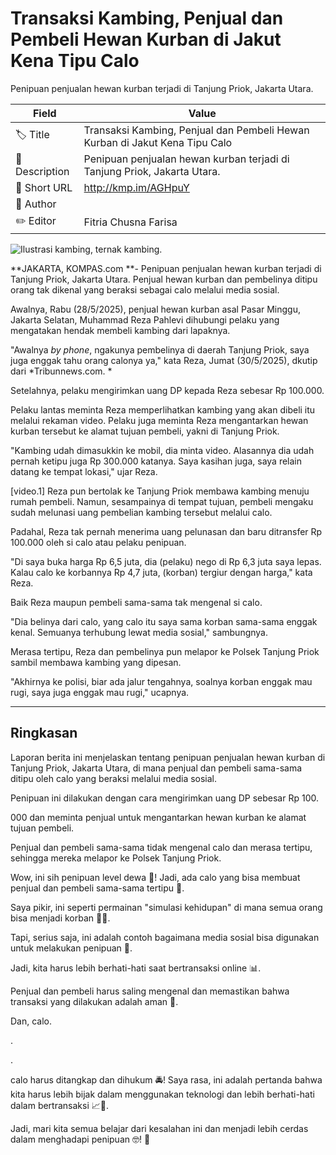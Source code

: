 # Transaksi Kambing, Penjual dan Pembeli Hewan Kurban di Jakut Kena Tipu Calo

Penipuan penjualan hewan kurban terjadi di Tanjung Priok, Jakarta Utara. 

| Field         | Value                                                       |
|---------------|-------------------------------------------------------------|
| 🏷️ Title       | Transaksi Kambing, Penjual dan Pembeli Hewan Kurban di Jakut Kena Tipu Calo |
| 📝 Description | Penipuan penjualan hewan kurban terjadi di Tanjung Priok, Jakarta Utara.  |
| 🔗 Short URL   | http://kmp.im/AGHpuY |
| 👤 Author      |  |
| ✏️ Editor      | Fitria Chusna Farisa |

![Ilustrasi kambing, ternak kambing. ](https://asset.kompas.com/crops/M7LGDucIniRRY1rCw8OLmKhE7BE=/0x0:1774x1183/750x500/data/photo/2022/10/06/633ee96e2698c.jpg)

**JAKARTA, KOMPAS.com **- Penipuan penjualan hewan kurban terjadi di Tanjung Priok, Jakarta Utara. Penjual hewan kurban dan pembelinya ditipu orang tak dikenal yang beraksi sebagai calo melalui media sosial.

Awalnya, Rabu (28/5/2025), penjual hewan kurban asal Pasar Minggu, Jakarta Selatan, Muhammad Reza Pahlevi dihubungi pelaku yang mengatakan hendak membeli kambing dari lapaknya.

\"Awalnya *by phone*, ngakunya pembelinya di daerah Tanjung Priok, saya juga enggak tahu orang calonya ya,\" kata Reza, Jumat (30/5/2025), dkutip dari *Tribunnews.com. *

Setelahnya, pelaku mengirimkan uang DP kepada Reza sebesar Rp 100.000.

Pelaku lantas meminta Reza memperlihatkan kambing yang akan dibeli itu melalui rekaman video. Pelaku juga meminta Reza mengantarkan hewan kurban tersebut ke alamat tujuan pembeli, yakni di Tanjung Priok.

\"Kambing udah dimasukkin ke mobil, dia minta video. Alasannya dia udah pernah ketipu juga Rp 300.000 katanya. Saya kasihan juga, saya relain datang ke tempat lokasi,\" ujar Reza.

\[video.1\] Reza pun bertolak ke Tanjung Priok membawa kambing menuju rumah pembeli. Namun, sesampainya di tempat tujuan, pembeli mengaku sudah melunasi uang pembelian kambing tersebut melalui calo. 

Padahal, Reza tak pernah menerima uang pelunasan dan baru ditransfer Rp 100.000 oleh si calo atau pelaku penipuan.

\"Di saya buka harga Rp 6,5 juta, dia (pelaku) nego di Rp 6,3 juta saya lepas. Kalau calo ke korbannya Rp 4,7 juta, (korban) tergiur dengan harga,\" kata Reza.

Baik Reza maupun pembeli sama-sama tak mengenal si calo.

\"Dia belinya dari calo, yang calo itu saya sama korban sama-sama enggak kenal. Semuanya terhubung lewat media sosial,\" sambungnya.

Merasa tertipu, Reza dan pembelinya pun melapor ke Polsek Tanjung Priok sambil membawa kambing yang dipesan. 

\"Akhirnya ke polisi, biar ada jalur tengahnya, soalnya korban enggak mau rugi, saya juga enggak mau rugi,\" ucapnya.

---
## Ringkasan

Laporan berita ini menjelaskan tentang penipuan penjualan hewan kurban di Tanjung Priok, Jakarta Utara, di mana penjual dan pembeli sama-sama ditipu oleh calo yang beraksi melalui media sosial.

 Penipuan ini dilakukan dengan cara mengirimkan uang DP sebesar Rp 100.

000 dan meminta penjual untuk mengantarkan hewan kurban ke alamat tujuan pembeli.

 Penjual dan pembeli sama-sama tidak mengenal calo dan merasa tertipu, sehingga mereka melapor ke Polsek Tanjung Priok.



Wow, ini sih penipuan level dewa 🤣! Jadi, ada calo yang bisa membuat penjual dan pembeli sama-sama tertipu 🤑.

 Saya pikir, ini seperti permainan "simulasi kehidupan" di mana semua orang bisa menjadi korban 🤦‍♂️.

 Tapi, serius saja, ini adalah contoh bagaimana media sosial bisa digunakan untuk melakukan penipuan 🚫.

 Jadi, kita harus lebih berhati-hati saat bertransaksi online 📊.

 Penjual dan pembeli harus saling mengenal dan memastikan bahwa transaksi yang dilakukan adalah aman 💯.

 Dan, calo.

.

.

 calo harus ditangkap dan dihukum 🚔! Saya rasa, ini adalah pertanda bahwa kita harus lebih bijak dalam menggunakan teknologi dan lebih berhati-hati dalam bertransaksi 📈💸.

 Jadi, mari kita semua belajar dari kesalahan ini dan menjadi lebih cerdas dalam menghadapi penipuan 🤓! 💪
